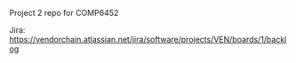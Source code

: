Project 2 repo for COMP6452


Jira: https://vendorchain.atlassian.net/jira/software/projects/VEN/boards/1/backlog
